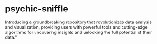 # psychic-sniffle
Introducing a groundbreaking repository that revolutionizes data analysis and visualization, providing users with powerful tools and cutting-edge algorithms for uncovering insights and unlocking the full potential of their data."
